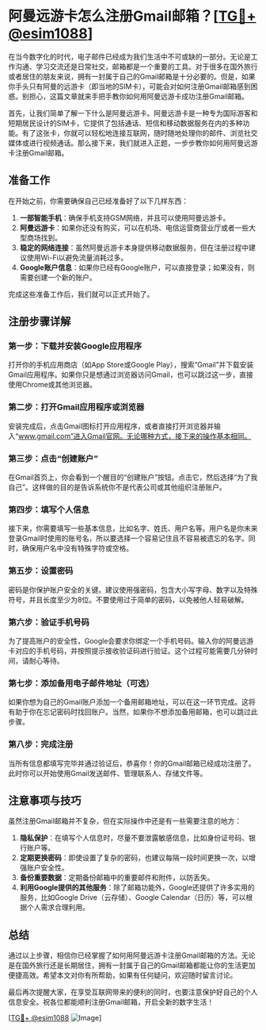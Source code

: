 # 阿曼远游卡怎么注册Gmail邮箱？[[TG💪+ @esim1088](https://t.me/s/esim1088)]

在当今数字化的时代，电子邮件已经成为我们生活中不可或缺的一部分。无论是工作沟通、学习交流还是日常社交，邮箱都是一个重要的工具。对于很多在国外旅行或者居住的朋友来说，拥有一封属于自己的Gmail邮箱是十分必要的。但是，如果你手头只有阿曼的远游卡（即当地的SIM卡），可能会对如何注册Gmail邮箱感到困惑。别担心，这篇文章就来手把手教你如何用阿曼远游卡成功注册Gmail邮箱。

首先，让我们简单了解一下什么是阿曼远游卡。阿曼远游卡是一种专为国际游客和短期居民设计的SIM卡，它提供了包括通话、短信和移动数据服务在内的多种功能。有了这张卡，你就可以轻松地连接互联网，随时随地处理你的邮件、浏览社交媒体或进行视频通话。那么接下来，我们就进入正题，一步步教你如何用阿曼远游卡注册Gmail邮箱。

## 准备工作

在开始之前，你需要确保自己已经准备好了以下几样东西：

1. **一部智能手机**：确保手机支持GSM网络，并且可以使用阿曼远游卡。
2. **阿曼远游卡**：如果你还没有购买，可以在机场、电信运营商营业厅或者一些大型商场找到。
3. **稳定的网络连接**：虽然阿曼远游卡本身提供移动数据服务，但在注册过程中建议使用Wi-Fi以避免流量消耗过多。
4. **Google账户信息**：如果你已经有Google账户，可以直接登录；如果没有，则需要创建一个新的账户。

完成这些准备工作后，我们就可以正式开始了。

## 注册步骤详解

### 第一步：下载并安装Google应用程序

打开你的手机应用商店（如App Store或Google Play），搜索“Gmail”并下载安装Gmail应用程序。如果你只是想通过浏览器访问Gmail，也可以跳过这一步，直接使用Chrome或其他浏览器。

### 第二步：打开Gmail应用程序或浏览器

安装完成后，点击Gmail图标打开应用程序，或者直接打开浏览器并输入“www.gmail.com”进入Gmail官网。无论哪种方式，接下来的操作基本相同。

### 第三步：点击“创建账户”

在Gmail首页上，你会看到一个醒目的“创建账户”按钮。点击它，然后选择“为了我自己”。这样做的目的是告诉系统你不是代表公司或其他组织注册账户。

### 第四步：填写个人信息

接下来，你需要填写一些基本信息，比如名字、姓氏、用户名等。用户名是你未来登录Gmail时使用的账号名，所以要选择一个容易记住且不容易被遗忘的名字。同时，确保用户名中没有特殊字符或空格。

### 第五步：设置密码

密码是你保护账户安全的关键。建议使用强密码，包含大小写字母、数字以及特殊符号，并且长度至少为8位。不要使用过于简单的密码，以免被他人轻易破解。

### 第六步：验证手机号码

为了提高账户的安全性，Google会要求你绑定一个手机号码。输入你的阿曼远游卡对应的手机号码，并按照提示接收验证码进行验证。这个过程可能需要几分钟时间，请耐心等待。

### 第七步：添加备用电子邮件地址（可选）

如果你想为自己的Gmail账户添加一个备用邮箱地址，可以在这一环节完成。这将有助于你在忘记密码时找回账户。当然，如果你不想添加备用邮箱，也可以跳过此步骤。

### 第八步：完成注册

当所有信息都填写完毕并通过验证后，恭喜你！你的Gmail邮箱已经成功注册了。此时你可以开始使用Gmail发送邮件、管理联系人、存储文件等。

## 注意事项与技巧

虽然注册Gmail邮箱并不复杂，但在实际操作中还是有一些需要注意的地方：

1. **隐私保护**：在填写个人信息时，尽量不要泄露敏感信息，比如身份证号码、银行账户等。
2. **定期更换密码**：即使设置了复杂的密码，也建议每隔一段时间更换一次，以增强账户安全性。
3. **备份重要数据**：定期备份邮箱中的重要邮件和附件，以防丢失。
4. **利用Google提供的其他服务**：除了邮箱功能外，Google还提供了许多实用的服务，比如Google Drive（云存储）、Google Calendar（日历）等，可以根据个人需求合理利用。

## 总结

通过以上步骤，相信你已经掌握了如何用阿曼远游卡注册Gmail邮箱的方法。无论是在国外旅行还是长期居住，拥有一封属于自己的Gmail邮箱都能让你的生活更加便捷高效。希望本文对你有所帮助，如果有任何疑问，欢迎随时留言讨论。

最后再次提醒大家，在享受互联网带来的便利的同时，也要注意保护好自己的个人信息安全。祝各位都能顺利注册Gmail邮箱，开启全新的数字生活！

[[TG💪+ @esim1088](https://t.me/s/esim1088) ![Image](https://i.postimg.cc/4NQfJmqS/Snipaste-2025-05-13-00-14-12.png)]